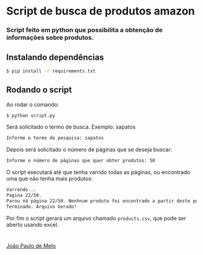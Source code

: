 # Script de busca de produtos amazon

### Script feito em python que possibilita a obtenção de informações sobre produtos.

## Instalando dependências

```sh
$ pip install -r requirements.txt
```

## Rodando o script

Ao rodar o comando:

```sh
$ python script.py
```

Será solicitado o termo de busca. Exemplo: sapatos

```sh
Informe o termo de pesquisa: sapatos
```

Depois será solicitado o número de páginas que se deseja buscar:

```sh
Informe o número de páginas que quer obter produtos: 50
```

O script executará até que tenha varrido todas as páginas, ou encontrado uma que não tenha mais produtos:

```sh
Varrendo...
Pagina 22/50.
Parou na página 22/50. Nenhnum produto foi encontrado a partir deste ponto
Terminado. Arquivo Gerado!
```

Por fim o script gerará um arquivo chamado `products.csv`, que pode ser aberto usando excel.

#

[João Paulo de Melo](https://www.jpmdik.com.br)